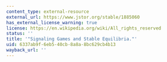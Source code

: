 ```yaml
---
content_type: external-resource
external_url: https://www.jstor.org/stable/1885060
has_external_license_warning: true
license: https://en.wikipedia.org/wiki/All_rights_reserved
status: ''
title: '"Signaling Games and Stable Equilibria."'
uid: 6337ab9f-6eb5-40cb-8a8a-8bc629cb4b13
wayback_url: ''
---
```

